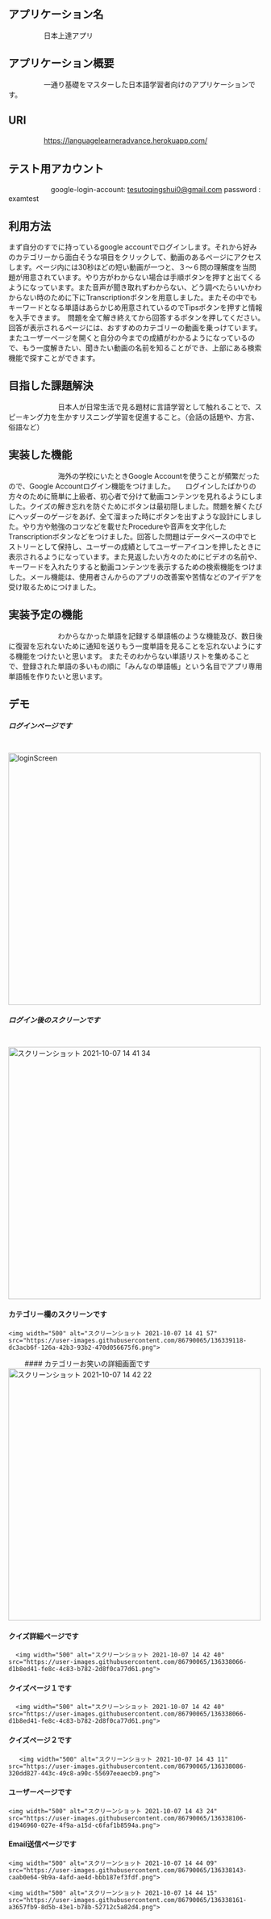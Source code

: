 ## アプリケーション名
　　　　　日本上達アプリ

## アプリケーション概要
　　　　　一通り基礎をマスターした日本語学習者向けのアプリケーションです。
     
## URl
　　　　　https://languagelearneradvance.herokuapp.com/
     
## テスト用アカウント
　　　　　　google-login-account: tesutoqingshui0@gmail.com
   password : examtest
## 利用方法
   まず自分のすでに持っているgoogle accountでログインします。それから好みのカテゴリーから面白そうな項目をクリックして、動画のあるページにアクセスします。ページ内には30秒ほどの短い動画が一つと、３〜６問の理解度を当問題が用意されています。やり方がわからない場合は手順ボタンを押すと出てくるようになっています。また音声が聞き取れずわからない、どう調べたらいいかわからない時のために下にTranscriptionボタンを用意しました。またその中でもキーワードとなる単語はあらかじめ用意されているのでTipsボタンを押すと情報を入手できます。　問題を全て解き終えてから回答するボタンを押してください。　回答が表示されるページには、おすすめのカテゴリーの動画を乗っけています。またユーザーページを開くと自分の今までの成績がわかるようになっているので、もう一度解きたい、聞きたい動画の名前を知ることができ、上部にある検索機能で探すことができます。
   
## 目指した課題解決
　　　　　　　日本人が日常生活で見る題材に言語学習として触れることで、スピーキング力を生かすリスニング学習を促進すること。（会話の話題や、方言、俗語など）　

## 実装した機能
　　　　　　　海外の学校にいたときGoogle Accountを使うことが頻繁だったので、Google Accountログイン機能をつけました。　　ログインしたばかりの方々のために簡単に上級者、初心者で分けて動画コンテンツを見れるようにしました。クイズの解き忘れを防ぐためにボタンは最初隠しました。問題を解くたびにヘッダーのゲージをあげ、全て溜まった時にボタンを出すような設計にしました。やり方や勉強のコツなどを載せたProcedureや音声を文字化したTranscriptionボタンなどをつけました。回答した問題はデータベースの中でヒストリーとして保持し、ユーザーの成績としてユーザーアイコンを押したときに表示されるようになっています。また見返したい方々のためにビデオの名前や、キーワードを入れたりすると動画コンテンツを表示するための検索機能をつけました。メール機能は、使用者さんからのアプリの改善案や苦情などのアイデアを受け取るためにつけました。

## 実装予定の機能
　　　　　　　わからなかった単語を記録する単語帳のような機能及び、数日後に復習を忘れないために通知を送りもう一度単語を見ることを忘れないようにする機能をつけたいと思います。
    またそのわからない単語リストを集めることで、登録された単語の多いもの順に「みんなの単語帳」という名目でアプリ専用単語帳を作りたいと思います。

## デモ

  ##### ログインページです
  　　　　　<img width="500" alt="loginScreen" src="https://user-images.githubusercontent.com/86790065/136335862-f76dbd78-5118-47b4-be38-67bfcb146365.png">
  ##### ログイン後のスクリーンです
  　　　　　<img width="500" alt="スクリーンショット 2021-10-07 14 41 34" src="https://user-images.githubusercontent.com/86790065/136339977-16595d6a-0d21-46ac-bc28-32d46fb798cb.png">
  #### カテゴリー欄のスクリーンです
    <img width="500" alt="スクリーンショット 2021-10-07 14 41 57" src="https://user-images.githubusercontent.com/86790065/136339118-dc3acb6f-126a-42b3-93b2-470d056675f6.png">
　　 #### カテゴリーお笑いの詳細画面です
    <img width="500" alt="スクリーンショット 2021-10-07 14 42 22" src="https://user-images.githubusercontent.com/86790065/136339148-5c3e9ff3-637f-4456-9c34-c0933ecfec99.png">
  #### クイズ詳細ページです
      <img width="500" alt="スクリーンショット 2021-10-07 14 42 40" src="https://user-images.githubusercontent.com/86790065/136338066-d1b8ed41-fe8c-4c83-b782-2d8f0ca77d61.png">
  #### クイズページ１です
      <img width="500" alt="スクリーンショット 2021-10-07 14 42 40" src="https://user-images.githubusercontent.com/86790065/136338066-d1b8ed41-fe8c-4c83-b782-2d8f0ca77d61.png">
  #### クイズページ２です
       <img width="500" alt="スクリーンショット 2021-10-07 14 43 11" src="https://user-images.githubusercontent.com/86790065/136338086-320dd827-443c-49c8-a90c-55697eeaecb9.png">
  #### ユーザーページです
    <img width="500" alt="スクリーンショット 2021-10-07 14 43 24" src="https://user-images.githubusercontent.com/86790065/136338106-d1946960-027e-4f9a-a15d-c6faf1b8594a.png">
  #### Email送信ページです
    <img width="500" alt="スクリーンショット 2021-10-07 14 44 09" src="https://user-images.githubusercontent.com/86790065/136338143-caab0e64-9b9a-4afd-ae4d-bbb187ef3fdf.png">
   
    <img width="500" alt="スクリーンショット 2021-10-07 14 44 15" src="https://user-images.githubusercontent.com/86790065/136338161-a3657fb9-8d5b-43e1-b78b-52712c5a82d4.png">

   







